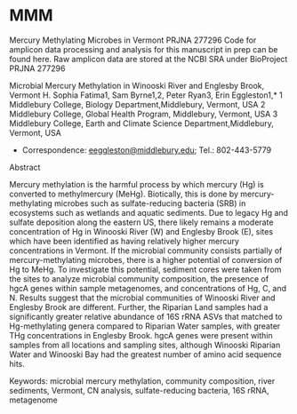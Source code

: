 # MMM
Mercury Methylating Microbes in Vermont
PRJNA 277296
Code for amplicon data processing and analysis for this manuscript in prep can be found here. Raw amplicon data are stored at the NCBI SRA under BioProject PRJNA 277296

Microbial Mercury Methylation in Winooski River and Englesby Brook, Vermont 
H. Sophia Fatima1, Sam Byrne1,2, Peter Ryan3, Erin Eggleston1,*
1   Middlebury College, Biology Department,Middlebury, Vermont, USA
2   Middlebury College, Global Health Program, Middlebury, Vermont, USA
3   Middlebury College, Earth and Climate Science Department,Middlebury, Vermont, USA

*   Correspondence: eeggleston@middlebury.edu; Tel.: 802-443-5779

Abstract

Mercury methylation is the harmful process by which mercury (Hg) is converted to methylmercury (MeHg). Biotically, this is done by mercury-methylating microbes such as sulfate-reducing bacteria (SRB) in ecosystems such as wetlands and aquatic sediments. Due to legacy Hg and sulfate deposition along the eastern US, there likely remains a moderate concentration of Hg in Winooski River (W) and Englesby Brook (E), sites which have been identified as having relatively higher mercury concentrations in Vermont. If the microbial community consists partially of mercury-methylating microbes, there is a higher potential of conversion of Hg to MeHg. To investigate this potential, sediment cores were taken from the sites to analyze microbial community composition, the presence of hgcA genes within sample metagenomes, and concentrations of Hg, C, and N. Results suggest that the microbial communities of Winooski River and Englesby Brook are different. Further, the Riparian Land samples had a significantly greater relative abundance of 16S rRNA ASVs that matched to Hg-methylating genera compared to Riparian Water samples, with greater THg concentrations in Englesby Brook. hgcA genes were present within samples from all locations and sampling sites, although Winooski Riparian Water and Winooski Bay had the greatest number of amino acid sequence hits.

Keywords: microbial mercury methylation, community composition, river sediments, Vermont, CN analysis, sulfate-reducing bacteria, 16S rRNA, metagenome
